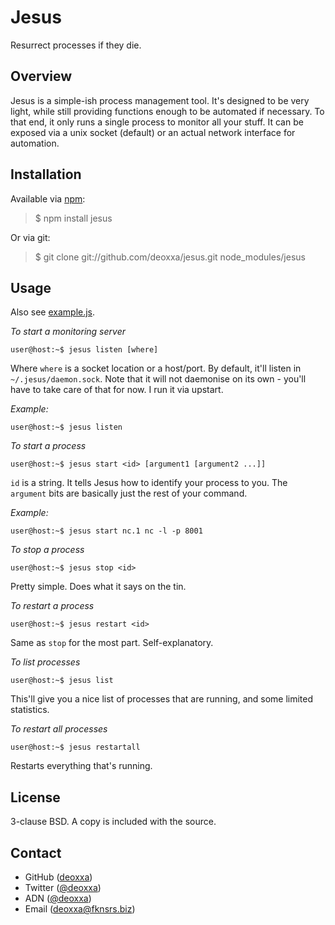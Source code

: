 Jesus
=====

Resurrect processes if they die.

Overview
--------

Jesus is a simple-ish process management tool. It's designed to be very light,
while still providing functions enough to be automated if necessary. To that
end, it only runs a single process to monitor all your stuff. It can be exposed
via a unix socket (default) or an actual network interface for automation.

Installation
------------

Available via [npm](http://npmjs.org/):

> $ npm install jesus

Or via git:

> $ git clone git://github.com/deoxxa/jesus.git node_modules/jesus

Usage
-----

Also see [example.js](https://github.com/deoxxa/jesus/blob/master/example.js).

_To start a monitoring server_

`user@host:~$ jesus listen [where]`

Where `where` is a socket location or a host/port. By default, it'll listen in
`~/.jesus/daemon.sock`. Note that it will not daemonise on its own - you'll have
to take care of that for now. I run it via upstart.

_Example:_

`user@host:~$ jesus listen`

_To start a process_

`user@host:~$ jesus start <id> [argument1 [argument2 ...]]`

`id` is a string. It tells Jesus how to identify your process to you. The
`argument` bits are basically just the rest of your command.

_Example:_

`user@host:~$ jesus start nc.1 nc -l -p 8001`

_To stop a process_

`user@host:~$ jesus stop <id>`

Pretty simple. Does what it says on the tin.

_To restart a process_

`user@host:~$ jesus restart <id>`

Same as `stop` for the most part. Self-explanatory.

_To list processes_

`user@host:~$ jesus list`

This'll give you a nice list of processes that are running, and some limited
statistics.

_To restart all processes_

`user@host:~$ jesus restartall`

Restarts everything that's running.

License
-------

3-clause BSD. A copy is included with the source.

Contact
-------

* GitHub ([deoxxa](http://github.com/deoxxa))
* Twitter ([@deoxxa](http://twitter.com/deoxxa))
* ADN ([@deoxxa](https://alpha.app.net/deoxxa))
* Email ([deoxxa@fknsrs.biz](mailto:deoxxa@fknsrs.biz))
